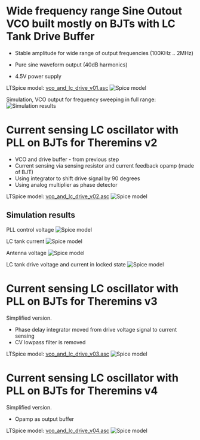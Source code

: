 Wide frequency range Sine Outout VCO built mostly on BJTs with LC Tank Drive Buffer
===================================================================================

- Stable amplitude for wide range of output frequencies (100KHz .. 2MHz)

- Pure sine waveform output (40dB harmonics)

- 4.5V power supply

LTSpice model: [vco_and_lc_drive_v01.asc](vco_and_lc_drive_v01.asc)
![Spice model](images/vco_and_drive_ltspice_model.png)

Simulation, VCO output for frequency sweeping in full range: ![Simulation results](images/vco_drive_output_sim_result_waveform.png)


Current sensing LC oscillator with PLL on BJTs for Theremins v2
===============================================================

* VCO and drive buffer - from previous step
* Current sensing via sensing resistor and current feedback opamp (made of BJT)
* Using integrator to shift drive signal by 90 degrees
* Using analog multiplier as phase detector


LTSpice model: [vco_and_lc_drive_v02.asc](vco_and_lc_drive_v02.asc)
![Spice model](images/pll_current_sensing_oscillator_ltspice_model.png)

Simulation results
------------------

PLL control voltage
![Spice model](images/pll_sim_control_voltage.png)

LC tank current
![Spice model](images/pll_sim_LC_current.png)

Antenna voltage
![Spice model](images/pll_sim_antenna_voltage.png)

LC tank drive voltage and current in locked state
![Spice model](images/pll_sim_locked_LC_drive_voltage_and_current.png)



Current sensing LC oscillator with PLL on BJTs for Theremins v3
===============================================================

Simplified version.

* Phase delay integrator moved from drive voltage signal to current sensing
* CV lowpass filter is removed


LTSpice model: [vco_and_lc_drive_v03.asc](vco_and_lc_drive_v03.asc)
![Spice model](images/pll_v3_ltspice_model.png)


Current sensing LC oscillator with PLL on BJTs for Theremins v4
===============================================================

Simplified version.

* Opamp as output buffer


LTSpice model: [vco_and_lc_drive_v04.asc](vco_and_lc_drive_v04.asc)
![Spice model](images/pll_v4_ltspice_model.png)


